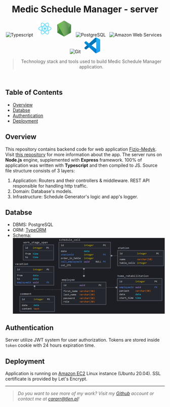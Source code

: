 <h1 align="center">Medic Schedule Manager - server</h1>

<div align="center">

<img  alt="Typescript" width="50px" src="https://iconape.com/wp-content/png_logo_vector/typescript.png" />
&nbsp;
<img alt="React" width="50px" src="https://raw.githubusercontent.com/github/explore/80688e429a7d4ef2fca1e82350fe8e3517d3494d/topics/react/react.png" />
&nbsp;
<img alt="Node.js" width="50px" src="https://raw.githubusercontent.com/github/explore/80688e429a7d4ef2fca1e82350fe8e3517d3494d/topics/nodejs/nodejs.png" />
&nbsp;
<img alt="PostgreSQL" width="50px" src="https://upload.wikimedia.org/wikipedia/commons/thumb/2/29/Postgresql_elephant.svg/1200px-Postgresql_elephant.svg.png" />
&nbsp;
<img alt="Amazon Web Services" width="50px" src="https://upload.wikimedia.org/wikipedia/commons/thumb/9/93/Amazon_Web_Services_Logo.svg/1200px-Amazon_Web_Services_Logo.svg.png" />
&nbsp;
<img alt="Git" width="50px" src="https://git-scm.com/images/logos/downloads/Git-Icon-1788C.png" />
&nbsp;
<img alt="Visual Studio Code" width="50px" src="https://raw.githubusercontent.com/github/explore/80688e429a7d4ef2fca1e82350fe8e3517d3494d/topics/visual-studio-code/visual-studio-code.png" />

</div>

> <p align="center"> Technology stack and tools used to build Medic Schedule Manager application. </p>

&nbsp;

## Table of Contents

- [Overview](#overview)
- [Databse](#databse)
- [Authentication](#authentication)
- [Deployment](#deployment)

## Overview

This repository contains backend code for web application [Fizjo-Medyk](https://fizjo-medyk.swidnica.pl). Visit [this repository](https://github.com/Cararr/medic_schedule_manager_client) for more information about the app. The server runs on **Node.js** engine, supplemented with **Express** framework. 100% of application was written with **Typescript** and then compiled to JS. Source file structure consists of 3 layers:

1. Application: Routers and their controllers & middleware. REST API responsible for handling http traffic.
2. Domain: Database's models.
3. Infrastructure: Schedule Generator's logic and app's logger.

## Databse

- DBMS: PostgreSQL
- ORM: [TypeORM](https://typeorm.io/#/)
- Schema: ![image info](./DB_Schema.png)

## Authentication

Server utilize JWT system for user authorization. Tokens are stored inside `token` cookie with 24 hours expiration time.

## Deployment

Application is running on [Amazon EC2](https://aws.amazon.com/ec2/?ec2-whats-new.sort-by=item.additionalFields.postDateTime&ec2-whats-new.sort-order=desc) Linux instance (Ubuntu 20.04). SSL certificate is provided by Let's Encrypt.

---

> _Do you want to see more of my work? Visit my [Github](https://github.com/Cararr) account or contact me at cararr@tlen.pl!_
